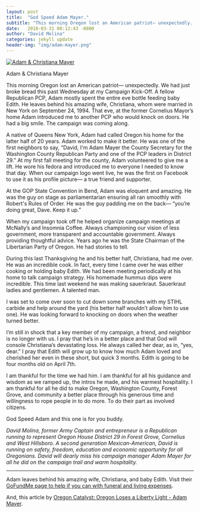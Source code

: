 ```yaml
---
layout: post
title:  "God Speed Adam Mayer."
subtitle: "This morning Oregon lost an American patriot— unexpectedly. Rest in peace brother."
date:   2018-03-31 08:12:43 -0800
author: "David Molina"
categories: jekyll update
header-img: "img/adam-mayer.png"
---
```


<a href="#">
    <img src="{{ site.baseurl }}/img/adam-mayer.png" alt="Adam & Christiana Mayer">
</a>

<span class="caption text-muted" align="center">Adam & Christiana Mayer</span>

This morning Oregon lost an American patriot— unexpectedly. We had just broke bread this past Wednesday at my Campaign Kick-Off. A fellow Republican PCP, Adam mostly spent the entire eve bottle feeding baby Edith. He leaves behind his amazing wife, Christiana, whom were married in New York on September 24, 1994. That eve, at the former Cornelius Mayor’s home Adam introduced me to another PCP who would knock on doors. He had a big smile. The campaign was coming along.

A native of Queens New York, Adam had called Oregon his home for the latter half of 20 years. Adam worked to make it better. He was one of the first neighbors to say, “David, I'm Adam Mayer the County Secretary for the Washington County Republican Party and one of the PCP leaders in District 29.” At my first fall meeting for the county, Adam volunteered to give me a lift. He wore his fedora and introduced me to everyone I needed to know that day. When our campaign logo went live, he was the first on Facebook to use it as his profile picture— a true friend and supporter.

At the GOP State Convention in Bend, Adam was eloquent and amazing. He was the guy on stage as parliamentarian ensuring all ran smoothly with Robert's Rules of Order. He was the guy padding me on the back— “you’re doing great, Dave. Keep it up.”

When my campaign took off he helped organize campaign meetings at McNally’s and Insomnia Coffee. Always championing our vision of less government, more transparent and accountable government. Always providing thoughtful advice. Years ago he was the State Chairman of the Libertarian Party of Oregon. He had stories to tell.

During this last Thanksgiving he and his better half, Christiana, had me over. He was an incredible cook. In fact, every time I came over he was either cooking or holding baby Edith. We had been meeting periodically at his home to talk campaign strategy. His homemade hummus dips were incredible. This time last weekend he was making sauerkraut. Sauerkraut ladies and gentlemen. A talented man.

I was set to come over soon to cut down some branches with my STIHL carbide and help around the yard (his better half wouldn’t allow him to use one). He was looking forward to knocking on doors when the weather turned better.

I’m still in shock that a key member of my campaign, a friend, and neighbor is no longer with us. I pray that he’s in a better place and that God will console Christiana’s devastating loss. He always called her dear, as in, “yes, dear.” I pray that Edith will grow up to know how much Adam loved and cherished her even in these short, but quick 3 months. Edith is going to be four months old on April 7th.

I am thankful for the time we had him. I am thankful for all his guidance and wisdom as we ramped up, the intros he made, and his warmest hospitality. I am thankful for all he did to make Oregon, Washington County, Forest Grove, and community a better place through his generous time and willingness to rope people in to do more. To do their part as involved citizens.

God Speed Adam and this one is for you buddy.

*David Molina, former Army Captain and entrepreneur is a Republican running to represent Oregon House District 29 in Forest Grove, Cornelius and West Hillsboro. A second generation Mexican-American, David is running on safety, freedom, education and economic opportunity for all Oregonians. David will dearly miss his campaign manager Adam Mayer for all he did on the campaign trail and warm hospitality.*

---

Adam leaves behind his amazing wife, Christiana, and baby Edith. Visit their [GoFundMe page to help if you can with funeral and living expenses](https://www.gofundme.com/adammayerfamilyfund).

And, this article by [Oregon Catalyst: Oregon Loses a Liberty Light - Adam Mayer](https://oregoncatalyst.com/41476-oregon-loses-liberty-light-adam-mayer.html).
